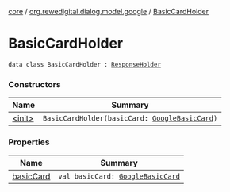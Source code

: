 [core](../../index.md) / [org.rewedigital.dialog.model.google](../index.md) / [BasicCardHolder](./index.md)

# BasicCardHolder

`data class BasicCardHolder : `[`ResponseHolder`](../-response-holder.md)

### Constructors

| Name | Summary |
|---|---|
| [&lt;init&gt;](-init-.md) | `BasicCardHolder(basicCard: `[`GoogleBasicCard`](../-google-basic-card/index.md)`)` |

### Properties

| Name | Summary |
|---|---|
| [basicCard](basic-card.md) | `val basicCard: `[`GoogleBasicCard`](../-google-basic-card/index.md) |
